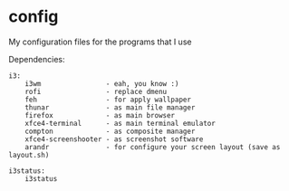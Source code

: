 # config
My configuration files for the programs that I use

Dependencies:
```
i3:
	i3wm                - eah, you know :)
	rofi                - replace dmenu
	feh                 - for apply wallpaper
	thunar              - as main file manager
	firefox             - as main browser
	xfce4-terminal      - as main terminal emulator
	compton             - as composite manager
	xfce4-screenshooter - as screenshot software
	arandr              - for configure your screen layout (save as layout.sh)
```
```
i3status:
	i3status
